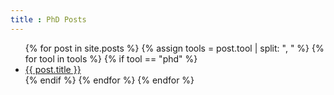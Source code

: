 ```yaml
---
title : PhD Posts
---
```


<ul>
    {% for post in site.posts %}
		{% assign tools = post.tool  | split: ", " %}
		{% for tool in tools %}
			{% if tool == "phd" %}
				<li>
					<a href="{{ post.url }}">{{ post.title }}
					</a>
				</li>
			{% endif %}
		{% endfor %}
    {% endfor %}
</ul>

